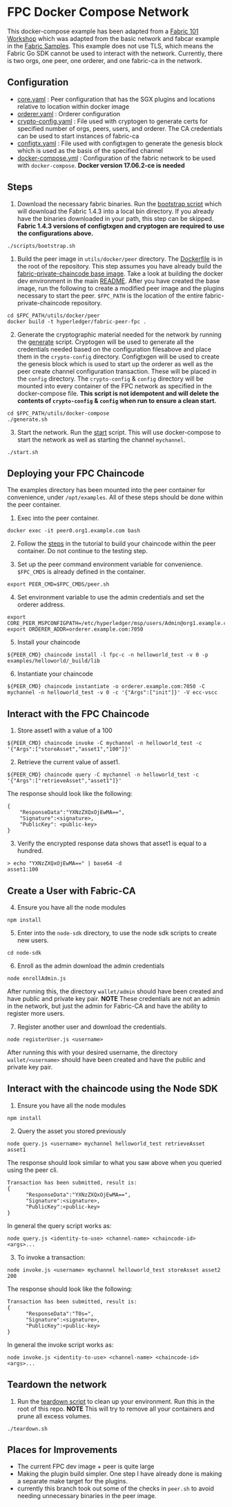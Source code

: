 # FPC Docker Compose Network
This docker-compose example has been adapted from a [Fabric 101 Workshop](https://github.com/swetharepakula/Fabric101Workshop) which was adapted from the basic
network and fabcar example in the [Fabric Samples](https://github.com/hyperledger/fabric-samples).
This example does not use TLS, which means the Fabric Go SDK cannot be
used to interact with the network. Currently, there is two orgs, one peer,
one orderer, and one fabric-ca in the network.

## Configuration
- [core.yaml](core.yaml) : Peer configuration that has the SGX plugins and
locations relative to location within docker image
- [orderer.yaml](orderer.yaml) : Orderer configuration
- [crypto-config.yaml](crypto-config.yaml) : File used with cryptogen to generate
certs for specified number of orgs, peers, users, and orderer. The CA credentials
can be used to start instances of fabric-ca
- [configtx.yaml](configtx.yaml)  : File used with configtxgen to generate the
genesis block which is used as the basis of the specified channel
- [docker-compose.yml](docker-compose.yml) : Configuration of the fabric network
to be used with `docker-compose`. **Docker version 17.06.2-ce is needed**

## Steps
1. Download the necessary fabric binaries. Run the
[bootstrap script](scripts/bootstrap.sh) which will download the Fabric 1.4.3
into a local bin directory. If you already have the binaries downloaded in your
path, this step can be skipped. **Fabric 1.4.3 versions of configtxgen and
cryptogen are required to use the configurations above.**
```
./scripts/bootstrap.sh
```
1. Build the peer image in `utils/docker/peer` directory.
The [Dockerfile](../docker/peer/Dockerfile) is in the root of the repository. This step
assumes you have already build the [fabric-private-chaincode base image](../docker/base/Dockerfile).
Take a look at building the docker dev environment in the main [README](../../README.md#docker).
After you have created the base image, run the following to create a modified
peer image and the plugins necessary to start the peer.  `$FPC_PATH` is the
location of the entire fabric-private-chaincode repository.
```
cd $FPC_PATH/utils/docker/peer
docker build -t hyperledger/fabric-peer-fpc .
```
2. Generate the cryptographic material needed for the network by running the
[generate](generate.sh) script. Cryptogen will be used to generate all the
credentials needed based on the configuration filesabove and place them in the
`crypto-config` directory.  Configtxgen will be used to create the genesis block
which is used to start up the orderer as well as the peer create channel
configuration transaction. These will be placed in the `config` directory. The
`crypto-config` & `config` directory will be mounted into every container of the
FPC network as specified in the docker-compose file. **This script is not
idempotent and will delete the contents of `crypto-config` & `config` when run
to ensure a clean start.**
```
cd $FPC_PATH/utils/docker-compose
./generate.sh
```
3. Start the network. Run the [start](start.sh) script. This will use
docker-compose to start the network as well as starting the channel `mychannel`.
```
./start.sh
```

## Deploying your FPC Chaincode
The examples directory has been mounted into the peer container for convenience,
under `/opt/examples`. All of these steps should be done within the peer container.

1. Exec into the peer container.
```
docker exec -it peer0.org1.example.com bash
```

2. Follow the [steps](../../examples/README.md) in the tutorial to build your
chaincode within the peer container. Do not continue to the testing step.

3. Set up the peer command environment variable for convenience. `$FPC_CMDS` is
already defined in the container.
```
export PEER_CMD=$FPC_CMDS/peer.sh
```

4. Set environment variable to use the admin credentials and set the
orderer address.
```
export CORE_PEER_MSPCONFIGPATH=/etc/hyperledger/msp/users/Admin@org1.example.com/msp
export ORDERER_ADDR=orderer.example.com:7050
```

5. Install your chaincode
```
${PEER_CMD} chaincode install -l fpc-c -n helloworld_test -v 0 -p examples/helloworld/_build/lib
```

6. Instantiate your chaincode
```
${PEER_CMD} chaincode instantiate -o orderer.example.com:7050 -C mychannel -n helloworld_test -v 0 -c '{"Args":["init"]}' -V ecc-vscc
```

## Interact with the FPC Chaincode
1. Store asset1 with a value of a 100
```
${PEER_CMD} chaincode invoke -C mychannel -n helloworld_test -c '{"Args":["storeAsset","asset1","100"]}'
```

2. Retrieve the current value of asset1.
```
${PEER_CMD} chaincode query -C mychannel -n helloworld_test -c '{"Args":["retrieveAsset","asset1"]}'
```
The response should look like the following:
```
{
    "ResponseData":"YXNzZXQxOjEwMA==",
    "Signature":<signature>,
    "PublicKey": <public-key>
}
```

3. Verify the encrypted response data shows that asset1 is equal to a hundred.
```
> echo "YXNzZXQxOjEwMA==" | base64 -d
asset1:100
```

## Create a User with Fabric-CA
4. Ensure you have all the node modules
```
npm install
```

5. Enter into the `node-sdk` directory, to use the node sdk scripts to create
new users.
```
cd node-sdk
```

6. Enroll as the admin download the admin credentials
```
node enrollAdmin.js
```
After running this, the directory `wallet/admin` should have been created and
have public and private key pair. **NOTE** These credentials are not an admin in
the network, but just the admin for Fabric-CA and have the ability to register
more users.

7. Register another user and download the credentials.
```
node registerUser.js <username>
```
After running this with your desired username, the directory `wallet/<username>`
should have been created and have the public and private key pair.

## Interact with the chaincode using the Node SDK

1. Ensure you have all the node modules
```
npm install
```

2. Query the asset you stored previously
```
node query.js <username> mychannel helloworld_test retrieveAsset asset1
```
The response should look similar to what you saw above when you queried using
the peer cli.
```
Transaction has been submitted, result is:
{
      "ResponseData":"YXNzZXQxOjEwMA==",
      "Signature":<signature>,
      "PublicKey":<public-key>
}
```
In general the query script works as:
```
node query.js <identity-to-use> <channel-name> <chaincode-id> <args>...
```
3. To invoke a transaction:
```
node invoke.js <username> mychannel helloworld_test storeAsset asset2 200
```
The response should look like the following:
```
Transaction has been submitted, result is:
{
      "ResponseData":"T0s=",
      "Signature":<signature>,
      "PublicKey":<public-key>
}
```
In general the invoke script works as:
```
node invoke.js <identity-to-use> <channel-name> <chaincode-id> <args>...
```

## Teardown the network

1. Run the [teardown script](./teardown.sh) to clean up your environment. Run this in the root of this repo. **NOTE** This will try to
remove all your containers and prune all excess volumes.
```
./teardown.sh
```

## Places for Improvements
- The current FPC dev image + peer is quite large
- Making the plugin build simpler. One step I have already done is making a
separate make target for the plugins.
- currently this branch took out some of the checks in `peer.sh` to avoid
needing unnecessary binaries in the peer image.
